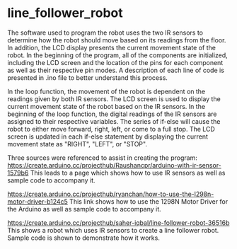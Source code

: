 # line_follower_robot
The software used to program the robot uses the two IR sensors to determine how the robot
should move based on its readings from the floor. In addition, the LCD display presents the
current movement state of the robot. In the beginning of the program, all of the components
are initialized, including the LCD screen and the location of the pins for each component as
well as their respective pin modes. A description of each line of code is
presented in .ino file to better understand this process.

In the loop function, the movement of the robot is dependent on the readings given by both IR
sensors. The LCD screen is used to display the current movement state of the robot based on
the IR sensors. In the beginning of the loop function, the digital readings of the IR sensors
are assigned to their respective variables. The series of if-else will cause the robot to
either move forward, right, left, or come to a full stop. The LCD screen is updated in each
if-else statement by displaying the current movement state as "RIGHT", "LEFT", or "STOP".

Three sources were referenced to assist in creating the program:
https://create.arduino.cc/projecthub/Raushancpr/arduino-with-ir-sensor-1579b6
This leads to a page which shows how to use IR sensors as well as sample code to accompany it.

https://create.arduino.cc/projecthub/ryanchan/how-to-use-the-l298n-motor-driver-b124c5
This link shows how to use the 1298N Motor Driver for the Arduino as well as sample code to
accompany it.

https://create.arduino.cc/projecthub/saher-iqbal/line-follower-robot-36516b
This shows a robot which uses IR sensors to create a line follower robot. Sample code is shown
to demonstrate how it works.
